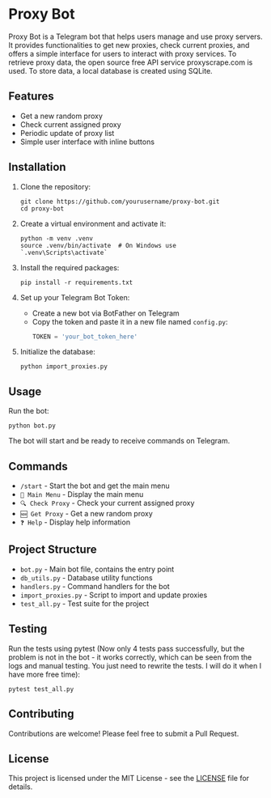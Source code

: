 # Proxy Bot

Proxy Bot is a Telegram bot that helps users manage and use proxy servers. It provides functionalities to get new proxies, check current proxies, and offers a simple interface for users to interact with proxy services. To retrieve proxy data, the open source free API service proxyscrape.com is used. To store data, a local database is created using SQLite. 

## Features

- Get a new random proxy
- Check current assigned proxy
- Periodic update of proxy list
- Simple user interface with inline buttons

## Installation

1. Clone the repository:
   ```
   git clone https://github.com/yourusername/proxy-bot.git
   cd proxy-bot
   ```

2. Create a virtual environment and activate it:
   ```
   python -m venv .venv
   source .venv/bin/activate  # On Windows use `.venv\Scripts\activate`
   ```

3. Install the required packages:
   ```
   pip install -r requirements.txt
   ```

4. Set up your Telegram Bot Token:
   - Create a new bot via BotFather on Telegram
   - Copy the token and paste it in a new file named `config.py`:
     ```python
     TOKEN = 'your_bot_token_here'
     ```

5. Initialize the database:
   ```
   python import_proxies.py
   ```

## Usage

Run the bot:
```
python bot.py
```

The bot will start and be ready to receive commands on Telegram.

## Commands

- `/start` - Start the bot and get the main menu
- `📜 Main Menu` - Display the main menu
- `🔍 Check Proxy` - Check your current assigned proxy
- `🆕 Get Proxy` - Get a new random proxy
- `❓ Help` - Display help information

## Project Structure

- `bot.py` - Main bot file, contains the entry point
- `db_utils.py` - Database utility functions
- `handlers.py` - Command handlers for the bot
- `import_proxies.py` - Script to import and update proxies
- `test_all.py` - Test suite for the project

## Testing

Run the tests using pytest (Now only 4 tests pass successfully, but the problem is not in the bot - it works correctly, which can be seen from the logs and manual testing. You just need to rewrite the tests. I will do it when I have more free time):
```
pytest test_all.py
```

## Contributing

Contributions are welcome! Please feel free to submit a Pull Request.

## License

This project is licensed under the MIT License - see the [LICENSE](LICENSE) file for details.
